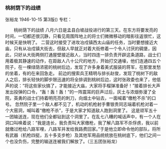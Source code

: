 ### 桃树荫下的战绩
张裕龙
1946-10-15
第3版()
专栏：

　　桃树荫下的战绩
    八月六日是孟县白坡战役进行的第三天。在东方将要发亮的时间，一切都还很沉静，只看见周围阵地上的将士们微微移动的暗影往返很忙，这时候天是快明了。
    二营这时接受了进攻冶戍镇西太山庙的任务，当时要想接近大庙，只有从冶戍镇大街去，但敌人早就正对着大街修着一个令人讨厌的碉堡，因此，只好从大街两侧打通屋壁接近敌人，当时四连一排负责开辟这条道路，战士们用着极其静速的动作，在距敌人八十公尺的地方，开始打交通壕，他们连通四五个院子，在一棵绿荫浓密的桃树后边，发现了许多身着美式服装的蒋军，在那里发愁的坐着，有的在来回急走。
    前边的搜索兵王精明与排长赵俊，发现了桃树下的敌人之后，排长轻快的脚步限迅速的将全排调到桃树后边，这时张政委也来了，他低声的说：“将这些家伙搞了，才能接近大庙，大家将手榴弹准备好！”接着排长大声发出投弹的口令，“轰！轰！轰！”的一阵震耳的巨声过后，灰土与浓烟弥漫了全院，英勇的战士们持着明亮亮的刺刀，向烟土中钻去，一面喊着“缴枪不杀”的口号。
    忽然院子里一个敌人都不见了，机动的机枪射手曹银贵同志端着机枪对着一个大窑洞，喊叫着“缴枪不杀”，于是大家才知道敌人跑到洞里了。
    这是顽军五十一团输送连，现在他们全都钻到这个洞里了。在乱七八糟的喊话声中，有一个人在洞口叫唤着说：“我是连长，我负责叫大家缴枪，我了解八路军不杀俘虏，我以前就缴过枪给八路军哩，八路军并发给我路费回家。”于是他立即命令他的部队，将所有武器（机枪四挺，五十多支步枪）及其他军用品统统放在桃树底下，他们之间一个也没负伤，完整的输送连被我们解放了。（三五团张裕龙）
